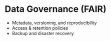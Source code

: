 # Data Governance (FAIR)

- Metadata, versioning, and reproducibility
- Access & retention policies
- Backup and disaster recovery

